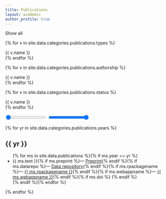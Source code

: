 ```yaml
---
title: Publications
layout: academic
author_profile: true
---
```


<!-- selectors -->
<aside class="sidebar__control sticky">
  <p><div class="btn btn--selected select-all">Show all</div></p>
  <p>{% for v in site.data.categories.publications.types %}<div class="btn btn--unselected select-type-{{ v.id }}">{{ v.name }}</div>{% endfor %}</p>
  <p>{% for v in site.data.categories.publications.authorship %}<div class="btn btn--unselected select-type-{{ v.id }}">{{ v.name }}</div>{% endfor %}</p>
  <p>{% for v in site.data.categories.publications.status %}<div class="btn btn--unselected select-type-{{ v.id }}">{{ v.name }}</div>{% endfor %}</p>
</aside>

<!-- slider for years -->
<link rel="stylesheet" href="https://demos.jquerymobile.com/1.4.2/css/themes/default/jquery.mobile-1.4.2.min.css">
<script src="https://demos.jquerymobile.com/1.4.2/js/jquery.js"></script>
<script src="https://demos.jquerymobile.com/1.4.2/js/jquery.mobile-1.4.2.min.js"></script>
<style>
.ui-slider .ui-btn-inner {
    padding: 4px 0 0 0 !important;
}
.ui-slider-popup {
    position: absolute !important;
    width: 64px;
    height: 64px;
    text-align: center;
    font-size: 36px;
    padding-top: 14px;
    z-index: 100;
    opacity: 0.8;
}
</style>
<script type="text/javascript">
$('input').popup();
</script>

<form>
  <div data-role="rangeslider">
    <input type="range" name="range-a" id="range-a" min="2016" max="2021" value="2016" data-popup-enabled="true" data-show-value="true">
    <input type="range" name="range-b" id="range-b" min="2016" max="2021" value="2021" data-popup-enabled="true" data-show-value="true">
  </div>
</form>

<!-- listing -->
{% for yr in site.data.categories.publications.years %}
<h2 id="year-{{ yr }}">{{ yr }}</h2>
<ul>
{% for ms in site.data.publications %}{% if ms.year == yr %}
  <li class="publ-type-{{ ms.type }} publ-auth-{{ ms.authorship }} publ-status-{{ ms.status }}">
    {{ ms.text }}{% if ms.preprint %}&mdash; <a href="{{ ms.preprint }}">Preprint</a>{% endif %}{% if ms.datarepo %}&mdash; <a href="{{ ms.datarepo }}">Data repository</a>{% endif %}{% if ms.rpackagename %}&mdash; <a href="{{ ms.rpackagelink }}">{{ ms.rpackagename }}</a>{% endif %}{% if ms.webappname %}&mdash; <a href="{{ ms.webapplink }}">{{ ms.webappname }}</a>{% endif %}{% if ms.doi %} <div data-badge-popover="bottom" style="display: inline-block;" data-badge-type="4" data-doi="{{ ms.doi }}" data-hide-no-mentions="true" class="altmetric-embed"></div>{% endif %}
    </li>
{% endif %}{% endfor %}
</ul>
{% endfor %}
<script type='text/javascript' src='https://d1bxh8uas1mnw7.cloudfront.net/assets/embed.js'></script>
